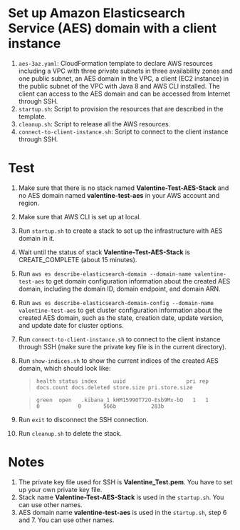 # Set up Amazon Elasticsearch Service (AES) domain with a client instance 
1. `aes-3az.yaml`: CloudFormation template to declare AWS resources including a VPC with three private subnets in three availability zones and one public subnet, an AES domain in the VPC, a client (EC2 instance) in the public subnet of the VPC with Java 8 and AWS CLI installed. The client can access to the AES domain and can be accessed from Internet through SSH.
2. `startup.sh`: Script to provision the resources that are described in the template.
3. `cleanup.sh`: Script to release all the AWS resources.
4. `connect-to-client-instance.sh`: Script to connect to the client instance through SSH.

# Test
1. Make sure that there is no stack named **Valentine-Test-AES-Stack** and no AES domain named **valentine-test-aes** in your AWS account and region.
2. Make sure that AWS CLI is set up at local.
3. Run `startup.sh` to create a stack to set up the infrastructure with AES domain in it.
4. Wait until the status of stack **Valentine-Test-AES-Stack** is CREATE_COMPLETE (about 15 minutes).
5. Run `aws es describe-elasticsearch-domain --domain-name valentine-test-aes` to get domain configuration information about the created AES domain, including the domain ID, domain endpoint, and domain ARN.
6. Run `aws es describe-elasticsearch-domain-config --domain-name valentine-test-aes` to get cluster configuration information about the created AES domain, such as the state, creation date, update version, and update date for cluster options.
7. Run `connect-to-client-instance.sh` to connect to the client instance through SSH (make sure the private key file is in the current directory).
8. Run `show-indices.sh` to show the current indices of the created AES domain, which should look like:

    > `health status index     uuid                   pri rep docs.count docs.deleted store.size pri.store.size`
    
    > `green  open   .kibana_1 kHM1599OT72O-Esb9Mx-bQ   1   1          0            0       566b           283b`
9. Run `exit` to disconnect the SSH connection.
10. Run `cleanup.sh` to delete the stack.

# Notes
1. The private key file used for SSH is **Valentine_Test.pem**. You have to set up your own private key file.
2. Stack name **Valentine-Test-AES-Stack** is used in the `startup.sh`. You can use other names.
3. AES domain name **valentine-test-aes** is used in the `startup.sh`, step 6 and 7. You can use other names.
